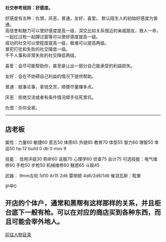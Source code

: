 
**社交参考规则：好感度。**

好感度有五种：仇恨，厌恶，普通，友好，喜爱。
默认陌生人的初始好感度为普通。  
高信誉和魅力可以使好感度提高一级，深交比如关系很近的亲戚朋友，救人一命，一起扛过枪一起蹲过窗等可以使好感度提高一级。  
成功的社交可以使程度提高一级，极难可以提高两级。  
冒犯打扰和失败的社交降低一级。  
不干人事和非常失败的社交降低两级。  

喜爱：会尽可能帮助你，甚至是让出一部分自己能承受的利益损失。

友好：会在不妨碍自己利益的情况下提供帮助。

普通：就事论事，拿钱交货，顺便尽量赚多点。

厌恶：拒绝交流或者有条件情况顺手往死里坑。

仇恨：杀你全家。

---
## 店老板
属性：力量60 敏捷60 意志50 体质65 外貌85 教育70 体型55 智力60 理智50 幸运50 hp:12 build 0 db 0 mov 9

技能： 信用评级30 聆听60 说服70 心理学60 侦查75 会计75
可选技能：电气维修60 手枪50 步枪50 机械维修60 魅惑65 斗殴45

武器：
9mm左轮:1d10
Ar15 2d6
雷明顿 4d6/2d6/1d6
催泪瓦斯：眩晕

护甲0

开店的个体户，通常和黑帮有这样那样的关系，并且柜台底下一般有枪。可以在对应的商店买到各种东西，而且可能会宰外地人。
---

[前往人物目录](../人物目录.md)